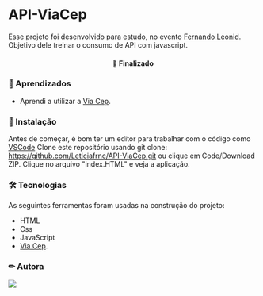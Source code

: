 # API-ViaCep
 Esse projeto foi desenvolvido para estudo, no evento [Fernando Leonid](https://www.youtube.com/@FernandoLeonid). Objetivo dele treinar o consumo de API com javascript.

<h4 align="center"> 
🚀 Finalizado
</h4>

### 📕 Aprendizados
- Aprendi a utilizar a [Via Cep](https://viacep.com.br/).

### 🏁 Instalação

Antes de começar, é bom ter um editor para trabalhar com o código como [VSCode](https://code.visualstudio.com/)
Clone este repositório usando git clone: https://github.com/Leticiafrnc/API-ViaCep.git ou clique em Code/Download ZIP. Clique no arquivo "index.HTML" e veja a aplicação.

### 🛠 Tecnologias

As seguintes ferramentas foram usadas na construção do projeto:
- HTML
- Css
- JavaScript
- [Via Cep](https://viacep.com.br/).


### ✏ Autora
 [<img src="https://img.shields.io/badge/linkedin-%230077B5.svg?&style=for-the-badge&logo=linkedin&logoColor=white" />](https://www.linkedin.com/in/leticiafrnc//) 
